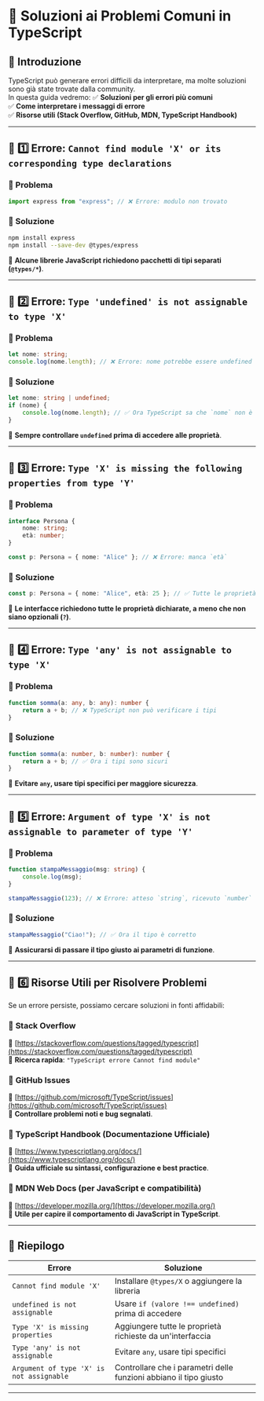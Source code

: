 # 📌 Soluzioni ai Problemi Comuni in TypeScript

## 🎯 Introduzione
TypeScript può generare errori difficili da interpretare, ma molte soluzioni sono già state trovate dalla community.  
In questa guida vedremo:
✅ **Soluzioni per gli errori più comuni**  
✅ **Come interpretare i messaggi di errore**  
✅ **Risorse utili (Stack Overflow, GitHub, MDN, TypeScript Handbook)**  

---

## 📌 1️⃣ Errore: `Cannot find module 'X' or its corresponding type declarations`
### 🔹 Problema
```ts
import express from "express"; // ❌ Errore: modulo non trovato
````

### 🔹 Soluzione

```sh
npm install express
npm install --save-dev @types/express
```

📌 **Alcune librerie JavaScript richiedono pacchetti di tipi separati (`@types/*`)**.

---

## 📌 2️⃣ Errore: `Type 'undefined' is not assignable to type 'X'`

### 🔹 Problema

```ts
let nome: string;
console.log(nome.length); // ❌ Errore: nome potrebbe essere undefined
```

### 🔹 Soluzione

```ts
let nome: string | undefined;
if (nome) {
    console.log(nome.length); // ✅ Ora TypeScript sa che `nome` non è undefined
}
```

📌 **Sempre controllare `undefined` prima di accedere alle proprietà**.

---

## 📌 3️⃣ Errore: `Type 'X' is missing the following properties from type 'Y'`

### 🔹 Problema

```ts
interface Persona {
    nome: string;
    età: number;
}

const p: Persona = { nome: "Alice" }; // ❌ Errore: manca `età`
```

### 🔹 Soluzione

```ts
const p: Persona = { nome: "Alice", età: 25 }; // ✅ Tutte le proprietà sono presenti
```

📌 **Le interfacce richiedono tutte le proprietà dichiarate, a meno che non siano opzionali (`?`)**.

---

## 📌 4️⃣ Errore: `Type 'any' is not assignable to type 'X'`

### 🔹 Problema

```ts
function somma(a: any, b: any): number {
    return a + b; // ❌ TypeScript non può verificare i tipi
}
```

### 🔹 Soluzione

```ts
function somma(a: number, b: number): number {
    return a + b; // ✅ Ora i tipi sono sicuri
}
```

📌 **Evitare `any`, usare tipi specifici per maggiore sicurezza**.

---

## 📌 5️⃣ Errore: `Argument of type 'X' is not assignable to parameter of type 'Y'`

### 🔹 Problema

```ts
function stampaMessaggio(msg: string) {
    console.log(msg);
}

stampaMessaggio(123); // ❌ Errore: atteso `string`, ricevuto `number`
```

### 🔹 Soluzione

```ts
stampaMessaggio("Ciao!"); // ✅ Ora il tipo è corretto
```

📌 **Assicurarsi di passare il tipo giusto ai parametri di funzione**.

---

## 📌 6️⃣ Risorse Utili per Risolvere Problemi

Se un errore persiste, possiamo cercare soluzioni in fonti affidabili:

### 🔹 **Stack Overflow**

🔗 [https://stackoverflow.com/questions/tagged/typescript](https://stackoverflow.com/questions/tagged/typescript)  
📌 **Ricerca rapida**: `"TypeScript errore Cannot find module"`

### 🔹 **GitHub Issues**

🔗 [https://github.com/microsoft/TypeScript/issues](https://github.com/microsoft/TypeScript/issues)  
📌 **Controllare problemi noti e bug segnalati**.

### 🔹 **TypeScript Handbook (Documentazione Ufficiale)**

🔗 [https://www.typescriptlang.org/docs/](https://www.typescriptlang.org/docs/)  
📌 **Guida ufficiale su sintassi, configurazione e best practice**.

### 🔹 **MDN Web Docs (per JavaScript e compatibilità)**

🔗 [https://developer.mozilla.org/](https://developer.mozilla.org/)  
📌 **Utile per capire il comportamento di JavaScript in TypeScript**.

---

## 📌 Riepilogo

|Errore|Soluzione|
|---|---|
|`Cannot find module 'X'`|Installare `@types/X` o aggiungere la libreria|
|`undefined is not assignable`|Usare `if (valore !== undefined)` prima di accedere|
|`Type 'X' is missing properties`|Aggiungere tutte le proprietà richieste da un'interfaccia|
|`Type 'any' is not assignable`|Evitare `any`, usare tipi specifici|
|`Argument of type 'X' is not assignable`|Controllare che i parametri delle funzioni abbiano il tipo giusto|

---

